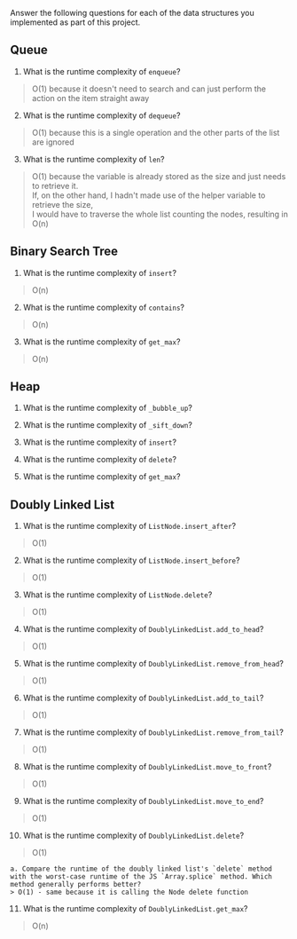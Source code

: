 Answer the following questions for each of the data structures you implemented as part of this project.

## Queue

1. What is the runtime complexity of `enqueue`?
> O(1) because it doesn't need to search and can just perform the action on the item straight away

2. What is the runtime complexity of `dequeue`?
> O(1) because this is a single operation and the other parts of the list are ignored

3. What is the runtime complexity of `len`?
> O(1) because the variable is already stored as the size and just needs to retrieve it.<br>
> If, on the other hand, I hadn't made use of the helper variable to retrieve the size,<br>
>     I would have to traverse the whole list counting the nodes, resulting in O(n) 

## Binary Search Tree

1. What is the runtime complexity of `insert`?
> O(n)

2. What is the runtime complexity of `contains`?
> O(n)

3. What is the runtime complexity of `get_max`?
> O(n)

## Heap

1. What is the runtime complexity of `_bubble_up`?

2. What is the runtime complexity of `_sift_down`?

3. What is the runtime complexity of `insert`?

4. What is the runtime complexity of `delete`?

5. What is the runtime complexity of `get_max`?

## Doubly Linked List

1. What is the runtime complexity of `ListNode.insert_after`?
> O(1)

2. What is the runtime complexity of `ListNode.insert_before`?
> O(1)

3. What is the runtime complexity of `ListNode.delete`?
> O(1)

4. What is the runtime complexity of `DoublyLinkedList.add_to_head`?
> O(1)

5. What is the runtime complexity of `DoublyLinkedList.remove_from_head`?
> O(1)

6. What is the runtime complexity of `DoublyLinkedList.add_to_tail`?
> O(1)

7. What is the runtime complexity of `DoublyLinkedList.remove_from_tail`?
> O(1)

8. What is the runtime complexity of `DoublyLinkedList.move_to_front`?
> O(1)

9. What is the runtime complexity of `DoublyLinkedList.move_to_end`?
> O(1)

10. What is the runtime complexity of `DoublyLinkedList.delete`?
> O(1)

    a. Compare the runtime of the doubly linked list's `delete` method with the worst-case runtime of the JS `Array.splice` method. Which method generally performs better?
    > O(1) - same because it is calling the Node delete function

11. What is the runtime complexity of `DoublyLinkedList.get_max`?
> O(n)
 